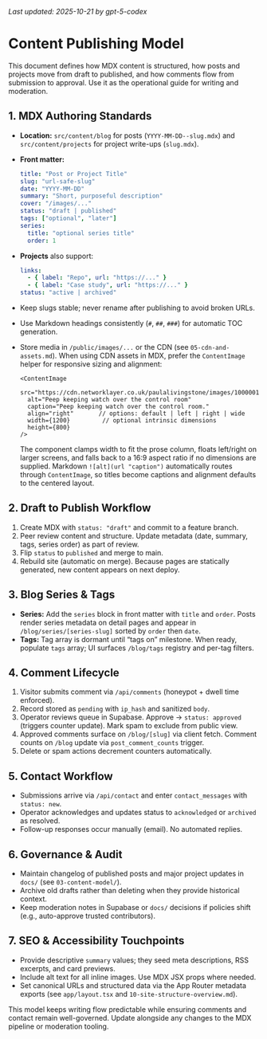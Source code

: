 _Last updated: 2025-10-21 by gpt-5-codex_

# Content Publishing Model

This document defines how MDX content is structured, how posts and projects move from draft to published, and how comments flow from submission to approval. Use it as the operational guide for writing and moderation.

## 1. MDX Authoring Standards

- **Location:** `src/content/blog` for posts (`YYYY-MM-DD--slug.mdx`) and `src/content/projects` for project write-ups (`slug.mdx`).
- **Front matter:**

  ```yaml
  title: "Post or Project Title"
  slug: "url-safe-slug"
  date: "YYYY-MM-DD"
  summary: "Short, purposeful description"
  cover: "/images/..."
  status: "draft | published"
  tags: ["optional", "later"]
  series:
    title: "optional series title"
    order: 1
  ```

- **Projects** also support:

  ```yaml
  links:
    - { label: "Repo", url: "https://..." }
    - { label: "Case study", url: "https://..." }
  status: "active | archived"
  ```

- Keep slugs stable; never rename after publishing to avoid broken URLs.
- Use Markdown headings consistently (`#`, `##`, `###`) for automatic TOC generation.
- Store media in `/public/images/...` or the CDN (see `05-cdn-and-assets.md`). When using CDN assets in MDX, prefer the `ContentImage` helper for responsive sizing and alignment:

  ```mdx
  <ContentImage
    src="https://cdn.networklayer.co.uk/paulalivingstone/images/1000001988.jpg"
    alt="Peep keeping watch over the control room"
    caption="Peep keeping watch over the control room."
    align="right"       // options: default | left | right | wide
    width={1200}         // optional intrinsic dimensions
    height={800}
  />
  ```

  The component clamps width to fit the prose column, floats left/right on larger screens, and falls back to a 16:9 aspect ratio if no dimensions are supplied. Markdown `![alt](url "caption")` automatically routes through `ContentImage`, so titles become captions and alignment defaults to the centered layout.

## 2. Draft to Publish Workflow

1. Create MDX with `status: "draft"` and commit to a feature branch.
2. Peer review content and structure. Update metadata (date, summary, tags, series order) as part of review.
3. Flip `status` to `published` and merge to main.
4. Rebuild site (automatic on merge). Because pages are statically generated, new content appears on next deploy.

## 3. Blog Series & Tags

- **Series:** Add the `series` block in front matter with `title` and `order`. Posts render series metadata on detail pages and appear in `/blog/series/[series-slug]` sorted by `order` then `date`.
- **Tags:** Tag array is dormant until “tags on” milestone. When ready, populate `tags` array; UI surfaces `/blog/tags` registry and per-tag filters.

## 4. Comment Lifecycle

1. Visitor submits comment via `/api/comments` (honeypot + dwell time enforced).
2. Record stored as `pending` with `ip_hash` and sanitized `body`.
3. Operator reviews queue in Supabase. Approve → `status: approved` (triggers counter update). Mark spam to exclude from public view.
4. Approved comments surface on `/blog/[slug]` via client fetch. Comment counts on `/blog` update via `post_comment_counts` trigger.
5. Delete or spam actions decrement counters automatically.

## 5. Contact Workflow

- Submissions arrive via `/api/contact` and enter `contact_messages` with `status: new`.
- Operator acknowledges and updates status to `acknowledged` or `archived` as resolved.
- Follow-up responses occur manually (email). No automated replies.

## 6. Governance & Audit

- Maintain changelog of published posts and major project updates in `docs/` (see `03-content-model/`).
- Archive old drafts rather than deleting when they provide historical context.
- Keep moderation notes in Supabase or `docs/` decisions if policies shift (e.g., auto-approve trusted contributors).

## 7. SEO & Accessibility Touchpoints

- Provide descriptive `summary` values; they seed meta descriptions, RSS excerpts, and card previews.
- Include alt text for all inline images. Use MDX JSX props where needed.
- Set canonical URLs and structured data via the App Router metadata exports (see `app/layout.tsx` and `10-site-structure-overview.md`).

This model keeps writing flow predictable while ensuring comments and contact remain well-governed. Update alongside any changes to the MDX pipeline or moderation tooling.
